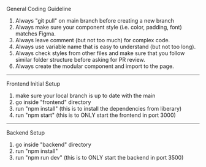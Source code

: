 General Coding Guideline
1. Always "git pull" on main branch before creating a new branch
2. Always make sure your component style (i.e. color, padding, font) matches Figma. 
3. Always leave comment (but not too much) for complex code.
4. Always use variable name that is easy to understand (but not too long).
5. Always check styles from other files and make sure that you follow similar folder structure before asking for PR review. 
6. Always create the modular component and import to the page.


----------------------------------------------------------------------
Frontend Initial Setup
1. make sure your local branch is up to date with the main
2. go inside "frontend" directory
3. run "npm install" (this is to install the dependencies from liberary)
4. run "npm start" (this is to ONLY start the frontend in port 3000)

----------------------------------------------------------------------
Backend Setup
1. go inside "backend" directory
2. run "npm install"
3. run "npm run dev"  (this is to ONLY start the backend in port 3500)

